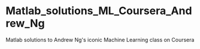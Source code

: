 # Matlab_solutions_ML_Coursera_Andrew_Ng
Matlab solutions to Andrew Ng's iconic Machine Learning class on Coursera
